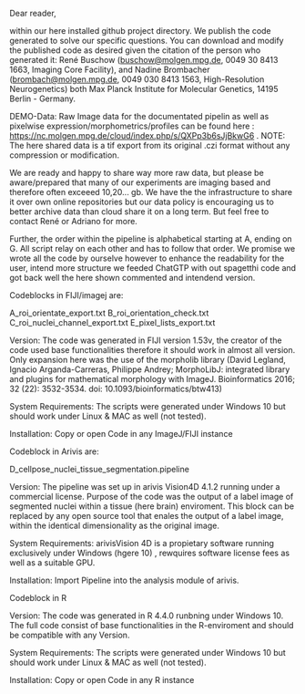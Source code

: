 Dear reader,

within our here installed github project directory. We publish the code generated to solve our specific questions. You can download and modify the published code as desired given the citation of the person who generated it: René Buschow (buschow@molgen.mpg.de, 0049 30 8413 1663, Imaging Core Facility),  and Nadine Brombacher (brombach@molgen.mpg.de, 0049 030 8413 1563, High-Resolution Neurogenetics) both Max Planck Institute for Molecular Genetics, 14195 Berlin - Germany. 

DEMO-Data: Raw Image data for the documentated pipelin as well as pixelwise expression/morphometrics/profiles can be found here : https://nc.molgen.mpg.de/cloud/index.php/s/QXPp3b6sJjBkwG6 . NOTE: The here shared data is a tif export from its original .czi format without any compression or modification. 

We are ready and happy to share way more raw data, but please be aware/prepared that many of our experiments are imaging based and therefore often exceeed 10,20... gb. We have the the infrastructure to share it over own online repositories but our data policy is encouraging us to better archive data than cloud share it on a long term. But feel free to contact René or Adriano for more.

Further, the order within the pipeline is alphabetical starting at A, ending on G. All script relay on each other and has to follow that order. We promise we wrote all the code by ourselve however to enhance the readability for the user, intend more structure we feeded ChatGTP with out spagetthi code and got back well the here shown commented and intendend version.


Codeblocks in FIJI/imagej are:

A_roi_orientate_export.txt
B_roi_orientation_check.txt
C_roi_nuclei_channel_export.txt
E_pixel_lists_export.txt

Version: The code was generated in FIJI version 1.53v, the creator of the code used base functionalities therefore it should work in almost all version. Only expansion here was the use of the morpholib library (David Legland, Ignacio Arganda-Carreras, Philippe Andrey; MorphoLibJ: integrated library and plugins for mathematical morphology with ImageJ. Bioinformatics 2016; 32 (22): 3532-3534. doi: 10.1093/bioinformatics/btw413) 

System Requirements: The scripts were generated under Windows 10 but should work under Linux & MAC as well (not tested).

Installation: Copy or open Code in any ImageJ/FIJI instance


Codeblock in Arivis are:

D_cellpose_nuclei_tissue_segmentation.pipeline

Version: The pipeline was set up in arivis Vision4D 4.1.2 running under a commercial license. Purpose of the code was the output of a label image of segmented nuclei within a tissue (here brain) enviroment. This block can be replaced by any open source tool that enales the output of a label image, within the identical dimensionality as the original image.

System Requirements: arivisVision 4D is a propietary software running exclusively under Windows (hgere 10) , rewquires software license fees as well as a suitable GPU.

Installation: Import Pipeline into the analysis module of arivis.


Codeblock in R

Version: The code was generated in R 4.4.0 runbning under Windows 10. The full code consist of base functionalities in the R-enviroment and should be compatible with any Version.

System Requirements: The scripts were generated under Windows 10 but should work under Linux & MAC as well (not tested).

Installation: Copy or open Code in any R instance



